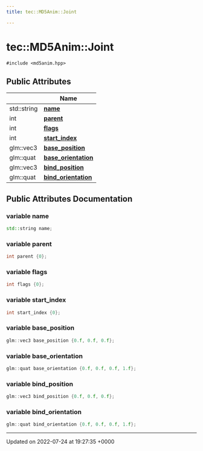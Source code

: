 ```yaml
---
title: tec::MD5Anim::Joint

---
```


# tec::MD5Anim::Joint






`#include <md5anim.hpp>`

## Public Attributes

|                | Name           |
| -------------- | -------------- |
| std::string | **[name](/engine/Classes/structtec_1_1_m_d5_anim_1_1_joint/#variable-name)**  |
| int | **[parent](/engine/Classes/structtec_1_1_m_d5_anim_1_1_joint/#variable-parent)**  |
| int | **[flags](/engine/Classes/structtec_1_1_m_d5_anim_1_1_joint/#variable-flags)**  |
| int | **[start_index](/engine/Classes/structtec_1_1_m_d5_anim_1_1_joint/#variable-start-index)**  |
| glm::vec3 | **[base_position](/engine/Classes/structtec_1_1_m_d5_anim_1_1_joint/#variable-base-position)**  |
| glm::quat | **[base_orientation](/engine/Classes/structtec_1_1_m_d5_anim_1_1_joint/#variable-base-orientation)**  |
| glm::vec3 | **[bind_position](/engine/Classes/structtec_1_1_m_d5_anim_1_1_joint/#variable-bind-position)**  |
| glm::quat | **[bind_orientation](/engine/Classes/structtec_1_1_m_d5_anim_1_1_joint/#variable-bind-orientation)**  |

## Public Attributes Documentation

### variable name

```cpp
std::string name;
```


### variable parent

```cpp
int parent {0};
```


### variable flags

```cpp
int flags {0};
```


### variable start_index

```cpp
int start_index {0};
```


### variable base_position

```cpp
glm::vec3 base_position {0.f, 0.f, 0.f};
```


### variable base_orientation

```cpp
glm::quat base_orientation {0.f, 0.f, 0.f, 1.f};
```


### variable bind_position

```cpp
glm::vec3 bind_position {0.f, 0.f, 0.f};
```


### variable bind_orientation

```cpp
glm::quat bind_orientation {0.f, 0.f, 0.f, 1.f};
```


-------------------------------

Updated on 2022-07-24 at 19:27:35 +0000